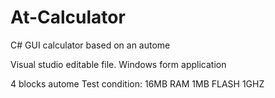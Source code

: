 # At-Calculator
C# GUI calculator based on an autome

Visual studio editable file.
Windows form application

4 blocks autome 
Test condition: 
  16MB RAM
  1MB FLASH
  1GHZ
